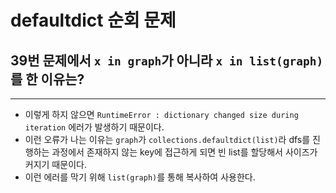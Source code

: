 # defaultdict 순회 문제

## 39번 문제에서 `x in graph`가 아니라  `x in list(graph)`를 한 이유는?

---

- 이렇게 하지 않으면 `RuntimeError : dictionary changed size during iteration` 에러가 발생하기 때문이다.
- 이런 오류가 나는 이유는 `graph`가 `collections.defaultdict(list)`라 dfs를 진행하는 과정에서 존재하지 않는 key에 접근하게 되면 빈 list를 할당해서 사이즈가 커지기 때문이다.
- 이런 에러를 막기 위해 `list(graph)`를 통해 복사하여 사용한다.